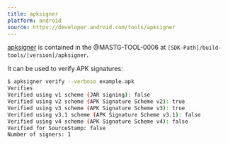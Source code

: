 ```yaml
---
title: apksigner
platform: android
source: https://developer.android.com/tools/apksigner
---
```


[apksigner](https://developer.android.com/tools/apksigner) is contained in the @MASTG-TOOL-0006 at `[SDK-Path]/build-tools/[version]/apksigner`.

It can be used to verify APK signatures:

```bash
$ apksigner verify --verbose example.apk
Verifies
Verified using v1 scheme (JAR signing): false
Verified using v2 scheme (APK Signature Scheme v2): true
Verified using v3 scheme (APK Signature Scheme v3): true
Verified using v3.1 scheme (APK Signature Scheme v3.1): false
Verified using v4 scheme (APK Signature Scheme v4): false
Verified for SourceStamp: false
Number of signers: 1
```

